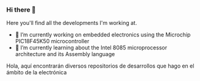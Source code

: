### Hi there 👋

Here you'll find all the developments I'm working at.

- 🔭 I’m currently working on embedded electronics using the Microchip PIC18F45K50 microcontroller
- 🌱 I’m currently learning about the Intel 8085 microprocessor architecture and its Assembly language

Hola, aquí encontrarán diversos repositorios de desarrollos que hago en el ámbito de la electrónica

<!--
**tocache/tocache** is a ✨ _special_ ✨ repository because its `README.md` (this file) appears on your GitHub profile.

Here are some ideas to get you started:

- 🔭 I’m currently working on ...
- 🌱 I’m currently learning ...
- 👯 I’m looking to collaborate on ...
- 🤔 I’m looking for help with ...
- 💬 Ask me about ...
- 📫 How to reach me: ...
- 😄 Pronouns: ...
- ⚡ Fun fact: ...
-->
